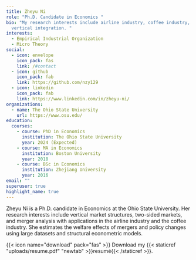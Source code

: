 ```yaml
---
title: Zheyu Ni
role: "Ph.D. Candidate in Economics "
bio: "My research interests include airline industry, coffee industry, two-sided markets,
  vertical integration. "
interests:
  - Empirical Industrial Organization
  - Micro Theory
social:
  - icon: envelope
    icon_pack: fas
    link: /#contact
  - icon: github
    icon_pack: fab
    link: https://github.com/nzy129
  - icon: linkedin
    icon_pack: fab
    link: https://www.linkedin.com/in/zheyu-ni/
organizations:
  - name: The Ohio State University
    url: https://www.osu.edu/
education:
  courses:
    - course: PhD in Economics
      institution: The Ohio State University
      year: 2024 (Expected)
    - course: MA in Economics
      institution: Boston University
      year: 2018
    - course: BSc in Economics
      institution: Zhejiang University
      year: 2016
email: ""
superuser: true
highlight_name: true
---
```


Zheyu Ni is a Ph.D. candidate in Economics at the Ohio State University. Her research interests include vertical market structures, two-sided markets, and merger analysis with applications in the airline industry and the coffee industry. She estimates the welfare effects of mergers and policy changes using large datasets and structural econometric models.


{{< icon name="download" pack="fas" >}} Download my {{< staticref "uploads/resume.pdf" "newtab" >}}resumé{{< /staticref >}}.
